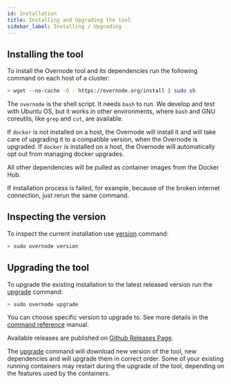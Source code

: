 ```yaml
---
id: installation
title: Installing and Upgrading the tool
sidebar_label: Installing / Upgrading
---
```


## Installing the tool

To install the Overnode tool and its dependencies run the following command on each host of a cluster:

```bash
> wget --no-cache -O - https://overnode.org/install | sudo sh
```

The `overnode` is the shell script. It needs `bash` to run. We develop and test with Ubuntu OS, but it works in other environments, where `bash` and GNU coreutils, like `grep` and `cut`, are available.

If `docker` is not installed on a host, the Overnode will install it and will take care of upgrading it to a compatible version, when the Overnode is upgraded. If `docker` is installed on a host, the Overnode will automatically opt out from managing docker upgrades.

All other dependencies will be pulled as container images from the Docker Hub.

If installation process is failed, for example, because of the broken internet connection, just rerun the same command.

## Inspecting the version

To inspect the current installation use [version](cli-reference/version) command:

```bash
> sudo overnode version
```

## Upgrading the tool

To upgrade the existing installation to the latest released version run the [upgrade](cli-reference/upgrade) command:

```bash
> sudo overnode upgrade
```

You can choose specific version to upgrade to. See more details in the [command reference](cli-reference/upgrade) manual.

Available releases are published on [Github Releases Page](https://github.com/overnode-org/overnode/releases).

The [upgrade](cli-reference/upgrade) command will download new version of the tool, new dependencies and will upgrade them in correct order. Some of your existing running containers may restart during the upgrade of the tool, depending on the features used by the containers.
